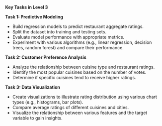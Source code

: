 **Key Tasks in Level 3**

**Task 1: Predictive Modeling**

- Build regression models to predict restaurant aggregate ratings.
- Split the dataset into training and testing sets.
- Evaluate model performance with appropriate metrics.
- Experiment with various algorithms (e.g., linear regression, decision trees, random forest) and compare their performance.

**Task 2: Customer Preference Analysis**

- Analyze the relationship between cuisine type and restaurant ratings.
- Identify the most popular cuisines based on the number of votes.
- Determine if specific cuisines tend to receive higher ratings.

**Task 3: Data Visualization**

- Create visualizations to illustrate rating distribution using various chart types (e.g., histograms, bar plots).
- Compare average ratings of different cuisines and cities.
- Visualize the relationship between various features and the target variable to gain insights.
